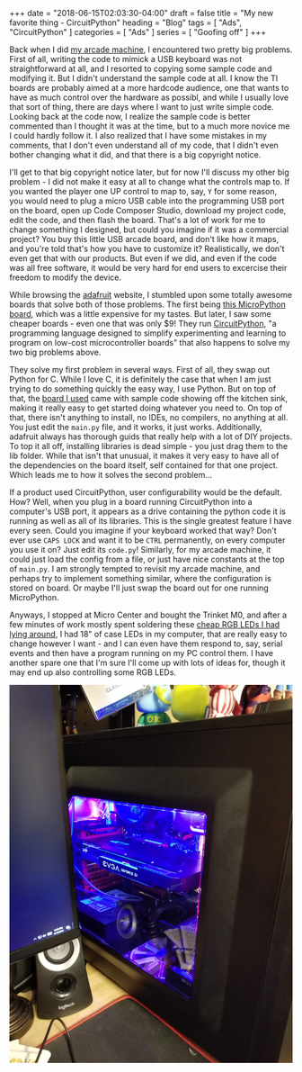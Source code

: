 +++
date = "2018-06-15T02:03:30-04:00"
draft = false
title = "My new favorite thing - CircuitPython"
heading = "Blog"
tags = [ "Ads", "CircuitPython" ]
categories = [ "Ads" ]
series = [ "Goofing off" ]
+++

Back when I did [my arcade machine](https://johnwesthoff.com/projects/arcademachine/), I encountered two pretty big problems.
First of all, writing the code to mimick a USB keyboard was not straightforward at all, and I resorted to copying some sample
code and modifying it. But I didn't understand the sample code at all. I know the TI boards are probably aimed at a more hardcode
audience, one that wants to have as much control over the hardware as possibl, and while I usually love that sort of thing, there are
days where I want to just write simple code. Looking back at the code now, I realize the sample code is better commented than I thought
it was at the time, but to a much more novice me I could hardly follow it. I also realized that I have some mistakes in my comments, that
I don't even understand all of my code, that I didn't even bother changing what it did, and that there is a big copyright notice.

I'll get to that big copyright notice later, but for now I'll discuss my other big problem - I did not make it easy at all to change
what the controls map to. If you wanted the player one UP control to map to, say, `Y` for some reason, you would need to plug a micro USB
cable into the programming USB port on the board, open up Code Composer Studio, download my project code, edit the code, and then flash
the board. That's a lot of work for me to change something I designed, but could you imagine if it was a commercial project? You buy this
little USB arcade board, and don't like how it maps, and you're told that's how you have to customize it? Realistically, we don't
even get that with our products. But even if we did, and even if the code was all free software, it would be very hard for end users to
excercise their freedom to modify the device.

While browsing the [adafruit](https://www.adafruit.com/) website, I stumbled upon some totally awesome boards that solve both of those
problems. The first being [this MicroPython board](https://www.adafruit.com/product/2390), which was a little expensive for my tastes.
But later, I saw some cheaper boards - even one that was only $9!
They run [CircuitPython](https://learn.adafruit.com/welcome-to-circuitpython?view=all), "a programming language designed to simplify experimenting and learning to program on low-cost microcontroller boards" that also happens to solve my two big problems above.

They solve my first problem in several ways. First of all, they swap out Python for C. While I love C, it is definitely the case that
when I am just trying to do something quickly the easy way, I use Python. But on top of that, the [board I used](https://www.adafruit.com/product/3500)
came with sample code showing off the kitchen sink, making it really easy to get started doing whatever you need to. On top of that, there
isn't anything to install, no IDEs, no compilers, no anything at all. You just edit the `main.py` file, and it works, it just works.
Additionally, adafruit always has thorough guids that really help with a lot of DIY projects.
To top it all off, installing libraries is dead simple - you just drag them to the lib folder. While that isn't that unusual, it makes it
very easy to have all of the dependencies on the board itself, self contained for that one project. Which leads me to how it solves the
second problem...

If a product used CircuitPython, user configurability would be the default. How? Well, when you plug in a board running CircuitPython into
a computer's USB port, it appears as a drive containing the python code it is running as well as all of its libraries. This is the single
greatest feature I have every seen. Could you imagine if your keyboard worked that way? Don't ever use `CAPS LOCK` and want it to be `CTRL`
permanently, on every computer you use it on? Just edit its `code.py`! Similarly, for my arcade machine, it could just load the config
from a file, or just have nice constants at the top of `main.py`. I am strongly tempted to revisit my arcade machine, and perhaps try to
implement something similar, where the configuration is stored on board. Or maybe I'll just swap the board out for one running MicroPython.

Anyways, I stopped at Micro Center and bought the Trinket M0, and after a few minutes of work mostly spent soldering these
[cheap RGB LEDs I had lying around](https://www.amazon.com/gp/product/B00XL44GZW/ref=oh_aui_search_detailpage?ie=UTF8&psc=1), I had
18" of case LEDs in my computer, that are really easy to change however I want - and I can even have them respond to, say, serial events
and then have a program running on my PC control them. I have another spare one that I'm sure I'll come up with lots of ideas for,
though it may end up also controlling some RGB LEDs.

![Computer Case](case.jpg)
